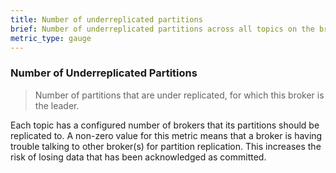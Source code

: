 ```yaml
---
title: Number of underreplicated partitions
brief: Number of underreplicated partitions across all topics on the broker
metric_type: gauge
---
```

### Number of Underreplicated Partitions

> Number of partitions that are under replicated, for which this broker is the leader.

Each topic has a configured number of brokers that its partitions should be replicated to. A non-zero value for this metric means that a broker is having trouble talking to other broker(s) for partition replication. This increases the risk of losing data that has been acknowledged as committed. 
